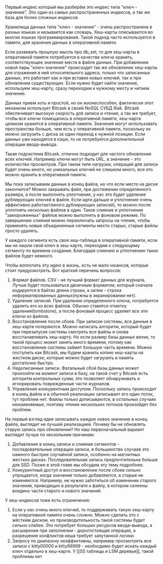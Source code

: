 Первый индекс который мы разберём это индекс типа "ключ - значение". Это один из самых распространенных индексов, а так же база для более сложных индексов.

Хранилища данных типа "ключ - значение" - очень распространена в разных языках и называется как словарь. Хеш-карты описываются во многих языках программирования. Такой подход часто используется в памяти, для хранения данных в оперативной памяти.

Если развивать прошлую мысль про db_set, то для хеш-карты в оперативной памяти потребуется в качестве ключа хранить, соответствующее значение места в файле данных. При добавлении новой пары "ключ-значение" происходит так же обновление хеш-карты для отражения в ней относительного адреса, только что записанных данных, это работает как и при вставке новых ключей, так и при обновлении существующих. Если нужно будет найти значение, используем хеш-карту, сразу переходим к нужному месту и читаем значение.

Данных прием хоть и простой, но он жизнеспособен, фактически этот механизм использует Bitcask в своей NoSQL СУБД Riak. Bitcask обеспечивает высокую скорость для записи и чтения, а так же требует, чтобы все ключи помещались в оперативной памяти, хеш-карта целиком хранится в оперативной памяти. Значения могут использовать пространства больше, чем есть у оперативной памяти, поскольку их можно загрузить с диска за один переход к нужной позиции. Если данных уже находятся в кэше, то не потребуется дополнительной операции ввода-вывода.

Такая подсистема Bitcask, отлично подходит для частого обновления всех ключей. Например ключи могут быть URL, а значение - это количество просмотров. При таком типе нагрузки, операций для записи будет очень много, но уникальных ключей не слишком много, все это можно хранить в оперативной памяти.

Мы пока записываем данные в конец файла, но что если место на диске закончится? Можно закрывать файл, при достижении определенного размера, а после выполнять уплотнение, у нас это будет удаление дублирующих ключей в файле. Если идти дальше и уплотнение очень эффективно работает(много дублирующих записей), то можно после уплотнять несколько файлов в один. Такое слияние и уплотнение "замороженных" файлов можно выполнять в фоновом режиме. По завершению слияния можно переключать запросы на чтение, чтобы применять новые объединенные сегменты место старых, старые файлы просто удалять.

У каждого сегмента есть своя хеш-таблица в оперативной памяти, если мы не нашли свой ключ в хеш-карте, переходим к следующему сегменту по времени создания. Благодаря слиянию и уплотнению таких файлов будет немного.

Чтобы воплотить эту идею в жизнь, есть не мало нюансов, которые стоит предусмотреть. Вот краткий перечень вопросов:
1. Формат файлов. CSV - не лучший формат данных для журнала. Лучше будет пользоваться двоичным форматом, который сначала кодируется в байтах длина строки, а затем - строка неформатированных данных(нужны в экранировании нет).
2. Удаление записей. При удалении определенного ключа, потребуется удалить его из всех файлов. Обычно ставятся отметку удаления(tombstone), а после фоновый процесс удаляет все эти ключи из файлов.
3. Восстановление после сбоев. При записке системы, все данные в хеш-карте потеряются. Можно написать алгоритм, который будет при перезапуске системы смотреть все файлы и снова восстанавливать хеш-карту. Но если размер базы данных велик, то такой процесс может занять много времени, потому как восстановление системы займет большую часть времени. Можно поступить как Bitcask, мы будем хранить копию хеш-карты на жестком диске, которые можно будет загрузить в память достаточно быстро.
4. Недописанные записи. Фатальный сбой базы данных может произойти на момент записи  в базу, на такой счет у Bitcask есть алгоритм контрольных сумм, это позволяет обнаруживать и игнорировать поврежденные части журналов.
5. Управление конкурентным доступом. Поскольку запись происходит в конец файла и в обычной реализации записывает его один поток, тут проблем нет. Файлы только дописываются, в остальных случаях неизменяемые, поэтому чтение нескольких потоков произойдет без проблем.

На первый взгляд идея записывать каждое новое значение в конец файла, выглядит не лучшей реализацией. Почему бы не обновлять старую запись при обновлении? Но наш первоначальный вариант выглядит лучше по нескольким причинам:
1. Добавление в конец записи и слияния сегментов - последовательные операции записи, в большинстве случаев это намного быстрее случайной записи, особенно на магнитных жестких дисках. Последовательная запись предпочтительна больше для SSD. Позже в этой главе  мы обсудим эту тему подробнее.
2. Конкурентный доступ и восстановление после сбоев сильно упрощается, когда значения только добавляются, а старые не изменяются. Например, не нужно заботиться об изменении старого значения, приводящих в результате к файлу, в котором склеены воедино части старого и нового значений.

У хеш-индексов тоже есть ограничения:
1. Если у нас очень много ключей, то поддерживать такую хеш-карту на оперативной памяти очень сложно. Можно сделать это с жёстким диском, но производительность такой системы будет сильно слабее. Это потребует больших ресурсов ввода-вывода, а расширение при заполнении - дорогостоящая операция, а разрешение конфликтов кеша требует запутанной логики.
2. Запросу по диапазону неэффективны, например просмотреть все записи с kitty00000 и kitty99999 - необходимо будет искать каждый ключ отдельно в хеш-карте. У [[SS таблицы и LSM деревья]], такой проблемы нет